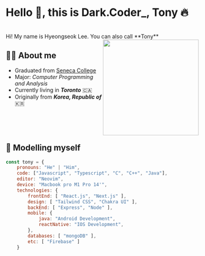 # Hello 🙋, this is Dark.Coder_, **Tony** 🔥
<br />
Hi! My name is Hyeongseok Lee. You can also call **Tony**

<a href="#">
  <img align="right" src="https://user-images.githubusercontent.com/67274475/166124323-c1584486-c08b-47f6-b244-6841d7dee779.png" width="250" />
</a>

## 🧑‍🎓 About me

- Graduated from <a href="https://www.senecacollege.ca/">Seneca College</a><br />
- Major: *Computer Programming and Analysis*
- Currently living in *****Toronto***** 🇨🇦
- Originally from *****Korea, Republic of***** 🇰🇷



<br />
<br />
<br />

## 🚀 Modelling myself


```javascript
const tony = {
    pronouns: "He" | "Him",
    code: ["Javascript", "Typescript", "C", "C++", "Java"],
    editor: "Neovim",
    device: "Macbook pro M1 Pro 14'",
    technologies: {
        frontEnd: [ "React.js", "Next.js" ],
        design: [ "Tailwind CSS", "Chakra UI" ],
        backEnd: [ "Express", "Node" ],
        mobile: {
            java: "Android Development",
            reactNative: "IOS Development",
        },
        databases: [ "mongoDB" ],
        etc: [ "Firebase" ]
    }
```
